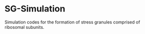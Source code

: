 # SG-Simulation
Simulation codes for the formation of stress granules comprised of ribosomal subunits. 
